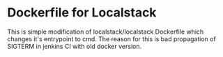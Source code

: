 # Dockerfile for Localstack

This is simple modification of localstack/localstack Dockerfile which changes it's entrypoint to cmd. The reason for this is bad propagation of SIGTERM in jenkins CI with old docker version.